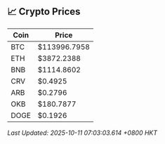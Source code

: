 ## 📈 Crypto Prices

| Coin | Price |
| ---- | ----- |
| BTC | $113996.7958 |
| ETH | $3872.2388 |
| BNB | $1114.8602 |
| CRV | $0.4925 |
| ARB | $0.2796 |
| OKB | $180.7877 |
| DOGE | $0.1926 |

_Last Updated: 2025-10-11 07:03:03.614 +0800 HKT_